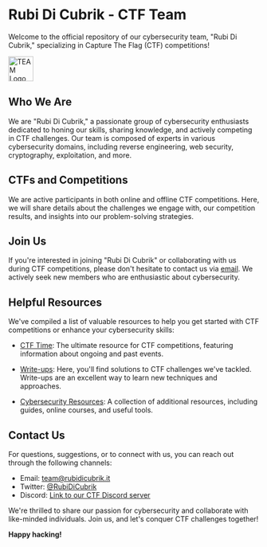 # Rubi Di Cubrik - CTF Team

Welcome to the official repository of our cybersecurity team, "Rubi Di Cubrik," specializing in Capture The Flag (CTF) competitions!

<img src="https://i.postimg.cc/y6PPG4VX/Final-logo.png" alt="TEAM Logo" width="50px">

## Who We Are

We are "Rubi Di Cubrik," a passionate group of cybersecurity enthusiasts dedicated to honing our skills, sharing knowledge, and actively competing in CTF challenges. Our team is composed of experts in various cybersecurity domains, including reverse engineering, web security, cryptography, exploitation, and more.

## CTFs and Competitions

We are active participants in both online and offline CTF competitions. Here, we will share details about the challenges we engage with, our competition results, and insights into our problem-solving strategies.

## Join Us

If you're interested in joining "Rubi Di Cubrik" or collaborating with us during CTF competitions, please don't hesitate to contact us via [email](mailto:team@rubidicubrik.it). We actively seek new members who are enthusiastic about cybersecurity.

## Helpful Resources

We've compiled a list of valuable resources to help you get started with CTF competitions or enhance your cybersecurity skills:

- [CTF Time](https://ctftime.org/team/168156/): The ultimate resource for CTF competitions, featuring information about ongoing and past events.

- [Write-ups](https://rubidicubrik.it/writeups/): Here, you'll find solutions to CTF challenges we've tackled. Write-ups are an excellent way to learn new techniques and approaches.

- [Cybersecurity Resources](link_to_additional_resources): A collection of additional resources, including guides, online courses, and useful tools.

## Contact Us

For questions, suggestions, or to connect with us, you can reach out through the following channels:

- Email: [team@rubidicubrik.it](mailto:team@rubidicubrik.it)
- Twitter: [@RubiDiCubrik](https://twitter.com/RubidiCubrik)
- Discord: [Link to our CTF Discord server](https://discord.gg/sqbkWZNRS9)

We're thrilled to share our passion for cybersecurity and collaborate with like-minded individuals. Join us, and let's conquer CTF challenges together!

**Happy hacking!**

